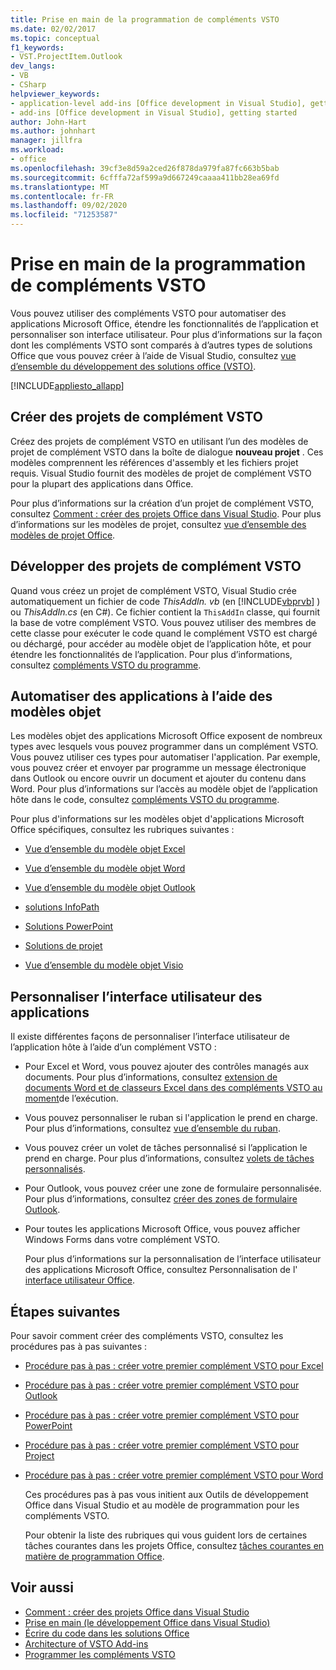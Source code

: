 ```yaml
---
title: Prise en main de la programmation de compléments VSTO
ms.date: 02/02/2017
ms.topic: conceptual
f1_keywords:
- VST.ProjectItem.Outlook
dev_langs:
- VB
- CSharp
helpviewer_keywords:
- application-level add-ins [Office development in Visual Studio], getting started
- add-ins [Office development in Visual Studio], getting started
author: John-Hart
ms.author: johnhart
manager: jillfra
ms.workload:
- office
ms.openlocfilehash: 39cf3e8d59a2ced26f878da979fa87fc663b5bab
ms.sourcegitcommit: 6cfffa72af599a9d667249caaaa411bb28ea69fd
ms.translationtype: MT
ms.contentlocale: fr-FR
ms.lasthandoff: 09/02/2020
ms.locfileid: "71253587"
---
```

# <a name="get-started-programming-vsto-add-ins"></a>Prise en main de la programmation de compléments VSTO
  Vous pouvez utiliser des compléments VSTO pour automatiser des applications Microsoft Office, étendre les fonctionnalités de l’application et personnaliser son interface utilisateur. Pour plus d’informations sur la façon dont les compléments VSTO sont comparés à d’autres types de solutions Office que vous pouvez créer à l’aide de Visual Studio, consultez [vue d’ensemble du développement des solutions office &#40;VSTO&#41;](../vsto/office-solutions-development-overview-vsto.md).

 [!INCLUDE[appliesto_allapp](../vsto/includes/appliesto-allapp-md.md)]

## <a name="create-vsto-add-in-projects"></a>Créer des projets de complément VSTO
 Créez des projets de complément VSTO en utilisant l’un des modèles de projet de complément VSTO dans la boîte de dialogue **nouveau projet** . Ces modèles comprennent les références d'assembly et les fichiers projet requis. Visual Studio fournit des modèles de projet de complément VSTO pour la plupart des applications dans Office.

 Pour plus d’informations sur la création d’un projet de complément VSTO, consultez [Comment : créer des projets Office dans Visual Studio](../vsto/how-to-create-office-projects-in-visual-studio.md). Pour plus d’informations sur les modèles de projet, consultez [vue d’ensemble des modèles de projet Office](../vsto/office-project-templates-overview.md).

## <a name="develop-vsto-add-in-projects"></a>Développer des projets de complément VSTO
 Quand vous créez un projet de complément VSTO, Visual Studio crée automatiquement un fichier de code *ThisAddIn. vb* (en [!INCLUDE[vbprvb](../sharepoint/includes/vbprvb-md.md)] ) ou *ThisAddIn.cs* (en C#). Ce fichier contient la `ThisAddIn` classe, qui fournit la base de votre complément VSTO. Vous pouvez utiliser des membres de cette classe pour exécuter le code quand le complément VSTO est chargé ou déchargé, pour accéder au modèle objet de l’application hôte, et pour étendre les fonctionnalités de l’application. Pour plus d’informations, consultez [compléments VSTO du programme](../vsto/programming-vsto-add-ins.md).

## <a name="automate-applications-by-using-the-object-models"></a>Automatiser des applications à l’aide des modèles objet
 Les modèles objet des applications Microsoft Office exposent de nombreux types avec lesquels vous pouvez programmer dans un complément VSTO. Vous pouvez utiliser ces types pour automatiser l'application. Par exemple, vous pouvez créer et envoyer par programme un message électronique dans Outlook ou encore ouvrir un document et ajouter du contenu dans Word. Pour plus d’informations sur l’accès au modèle objet de l’application hôte dans le code, consultez [compléments VSTO du programme](../vsto/programming-vsto-add-ins.md).

 Pour plus d'informations sur les modèles objet d'applications Microsoft Office spécifiques, consultez les rubriques suivantes :

- [Vue d’ensemble du modèle objet Excel](../vsto/excel-object-model-overview.md)

- [Vue d’ensemble du modèle objet Word](../vsto/word-object-model-overview.md)

- [Vue d’ensemble du modèle objet Outlook](../vsto/outlook-object-model-overview.md)

- [solutions InfoPath](../vsto/infopath-solutions.md)

- [Solutions PowerPoint](../vsto/powerpoint-solutions.md)

- [Solutions de projet](../vsto/project-solutions.md)

- [Vue d’ensemble du modèle objet Visio](../vsto/visio-object-model-overview.md)

## <a name="customize-the-user-interface-of-applications"></a>Personnaliser l’interface utilisateur des applications
 Il existe différentes façons de personnaliser l’interface utilisateur de l’application hôte à l’aide d’un complément VSTO :

- Pour Excel et Word, vous pouvez ajouter des contrôles managés aux documents. Pour plus d’informations, consultez [extension de documents Word et de classeurs Excel dans des compléments VSTO au moment](../vsto/extending-word-documents-and-excel-workbooks-in-vsto-add-ins-at-run-time.md)de l’exécution.

- Vous pouvez personnaliser le ruban si l'application le prend en charge. Pour plus d’informations, consultez [vue d’ensemble du ruban](../vsto/ribbon-overview.md).

- Vous pouvez créer un volet de tâches personnalisé si l’application le prend en charge. Pour plus d’informations, consultez [volets de tâches personnalisés](../vsto/custom-task-panes.md).

- Pour Outlook, vous pouvez créer une zone de formulaire personnalisée. Pour plus d’informations, consultez [créer des zones de formulaire Outlook](../vsto/creating-outlook-form-regions.md).

- Pour toutes les applications Microsoft Office, vous pouvez afficher Windows Forms dans votre complément VSTO.

  Pour plus d’informations sur la personnalisation de l’interface utilisateur des applications Microsoft Office, consultez Personnalisation de l' [interface utilisateur Office](../vsto/office-ui-customization.md).

## <a name="next-steps"></a>Étapes suivantes
 Pour savoir comment créer des compléments VSTO, consultez les procédures pas à pas suivantes :

- [Procédure pas à pas : créer votre premier complément VSTO pour Excel](../vsto/walkthrough-creating-your-first-vsto-add-in-for-excel.md)

- [Procédure pas à pas : créer votre premier complément VSTO pour Outlook](../vsto/walkthrough-creating-your-first-vsto-add-in-for-outlook.md)

- [Procédure pas à pas : créer votre premier complément VSTO pour PowerPoint](../vsto/walkthrough-creating-your-first-vsto-add-in-for-powerpoint.md)

- [Procédure pas à pas : créer votre premier complément VSTO pour Project](../vsto/walkthrough-creating-your-first-vsto-add-in-for-project.md)

- [Procédure pas à pas : créer votre premier complément VSTO pour Word](../vsto/walkthrough-creating-your-first-vsto-add-in-for-word.md)

  Ces procédures pas à pas vous initient aux Outils de développement Office dans Visual Studio et au modèle de programmation pour les compléments VSTO.

  Pour obtenir la liste des rubriques qui vous guident lors de certaines tâches courantes dans les projets Office, consultez [tâches courantes en matière de programmation Office](../vsto/common-tasks-in-office-programming.md).

## <a name="see-also"></a>Voir aussi
- [Comment : créer des projets Office dans Visual Studio](../vsto/how-to-create-office-projects-in-visual-studio.md)
- [Prise en main &#40;le développement Office dans Visual Studio&#41;](../vsto/getting-started-office-development-in-visual-studio.md)
- [Écrire du code dans les solutions Office](../vsto/writing-code-in-office-solutions.md)
- [Architecture of VSTO Add-ins](../vsto/architecture-of-vsto-add-ins.md)
- [Programmer les compléments VSTO](../vsto/programming-vsto-add-ins.md)
